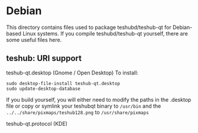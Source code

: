 
Debian
====================
This directory contains files used to package teshubd/teshub-qt
for Debian-based Linux systems. If you compile teshubd/teshub-qt yourself, there are some useful files here.

## teshub: URI support ##


teshub-qt.desktop  (Gnome / Open Desktop)
To install:

	sudo desktop-file-install teshub-qt.desktop
	sudo update-desktop-database

If you build yourself, you will either need to modify the paths in
the .desktop file or copy or symlink your teshubqt binary to `/usr/bin`
and the `../../share/pixmaps/teshub128.png` to `/usr/share/pixmaps`

teshub-qt.protocol (KDE)

